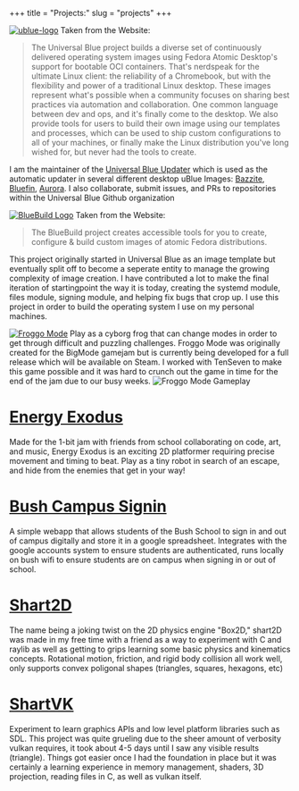 +++
title = "Projects:"
slug = "projects"
+++

[![ublue-logo](/ublue-logo.svg)](https://universal-blue.org)
Taken from the Website:
> The Universal Blue project builds a diverse set of continuously delivered operating system images using Fedora Atomic Desktop's support for bootable OCI containers. That's nerdspeak for the ultimate Linux client: the reliability of a Chromebook, but with the flexibility and power of a traditional Linux desktop.
> These images represent what's possible when a community focuses on sharing best practices via automation and collaboration. One common language between dev and ops, and it's finally come to the desktop.
> We also provide tools for users to build their own image using our templates and processes, which can be used to ship custom configurations to all of your machines, or finally make the Linux distribution you've long wished for, but never had the tools to create.

I am the maintainer of the [Universal Blue Updater](https://github.com/ublue-os/ublue-update) which is used as the automatic updater in several different desktop uBlue Images: [Bazzite](https://bazzite.gg), [Bluefin](https://projectbluefin.io/), [Aurora](https://getaurora.dev/). I also collaborate, submit issues, and PRs to repositories within the Universal Blue Github organization

[![BlueBuild Logo](/bluebuild-logo.svg)](https://blue-build.org)
Taken from the Website:
> The BlueBuild project creates accessible tools for you to create, configure & build custom images of atomic Fedora distributions.

This project originally started in Universal Blue as an image template but eventually split off to become a seperate entity to manage the growing complexity of image creation. I have contributed a lot to make the final iteration of startingpoint the way it is today, creating the systemd module, files module, signing module, and helping fix bugs that crop up. I use this project in order to build the operating system I use on my personal machines.

[![Froggo Mode](https://img.itch.zone/aW1nLzE0MzU3OTc2LnBuZw==/original/THULbx.png)](https://gerblesh.itch.io/froggo-mode)
Play as a cyborg frog that can change modes in order to get through difficult and puzzling challenges. Froggo Mode was originally created for the BigMode gamejam but is currently being developed for a full release which will be available on Steam. I worked with TenSeven to make this game possible and it was hard to crunch out the game in time for the end of the jam due to our busy weeks.
![Froggo Mode Gameplay](https://img.itch.zone/aW1hZ2UvMjQyNTc3MS8xNDM1NzkzNi5naWY=/original/2pl0Tf.gif)

# [Energy Exodus](https://gerblesh.itch.io/energy-exodus)
Made for the 1-bit jam with friends from school collaborating on code, art, and music, Energy Exodus is an exciting 2D platformer requiring precise movement and timing to beat. Play as a tiny robot in search of an escape, and hide from the enemies that get in your way!

# [Bush Campus Signin](https://github.com/gar354/bush-campus-signin)
A simple webapp that allows students of the Bush School to sign in and out of campus digitally and store it in a google spreadsheet. Integrates with the google accounts system to ensure students are authenticated, runs locally on bush wifi to ensure students are on campus when signing in or out of school.

# [Shart2D](https://github.com/vincens2005/shart2d)
The name being a joking twist on the 2D physics engine "Box2D," shart2D was made in my free time with a friend as a way to experiment with C and raylib as well as getting to grips learning some basic physics and kinematics concepts. Rotational motion, friction, and rigid body collision all work well, only supports convex poligonal shapes (triangles, squares, hexagons, etc)

# [ShartVK](https://github.com/gerblesh/shartvk)
Experiment to learn graphics APIs and low level platform libraries such as SDL. This project was quite grueling due to the sheer amount of verbosity vulkan requires, it took about 4-5 days until I saw any visible results (triangle). Things got easier once I had the foundation in place but it was certainly a learning experience in memory management, shaders, 3D projection, reading files in C, as well as vulkan itself.

